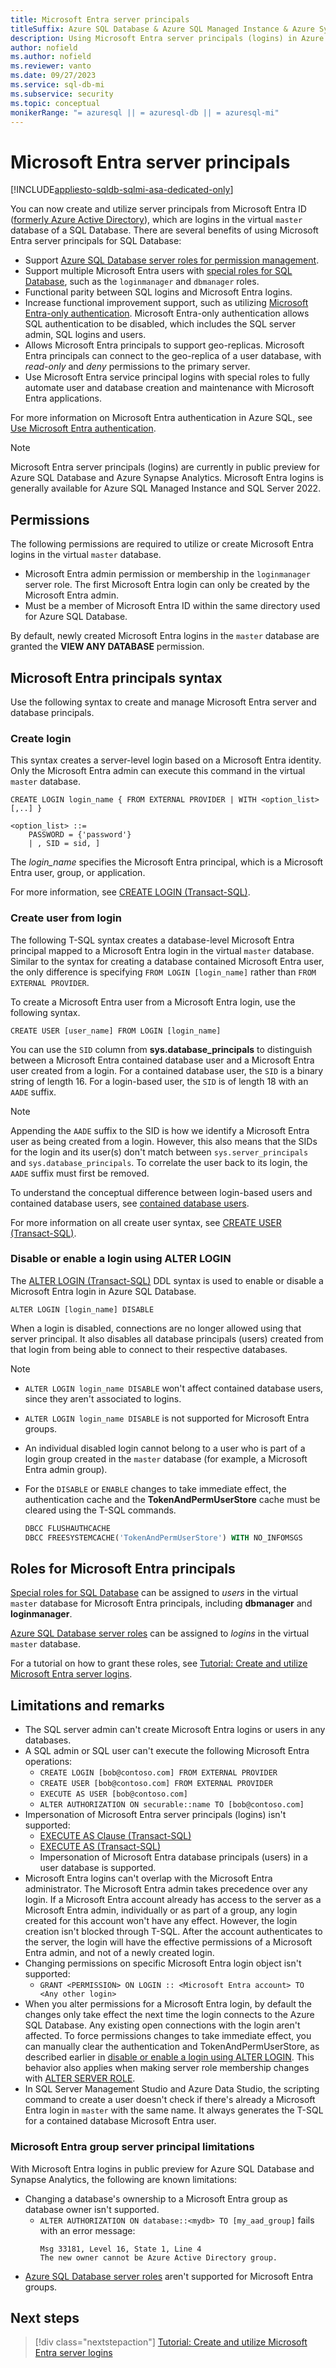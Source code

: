 ```yaml
---
title: Microsoft Entra server principals
titleSuffix: Azure SQL Database & Azure SQL Managed Instance & Azure Synapse Analytics
description: Using Microsoft Entra server principals (logins) in Azure SQL
author: nofield
ms.author: nofield
ms.reviewer: vanto
ms.date: 09/27/2023
ms.service: sql-db-mi
ms.subservice: security
ms.topic: conceptual
monikerRange: "= azuresql || = azuresql-db || = azuresql-mi"
---
```


# Microsoft Entra server principals

[!INCLUDE[appliesto-sqldb-sqlmi-asa-dedicated-only](../includes/appliesto-sqldb-sqlmi-asa-dedicated-only.md)]


You can now create and utilize server principals from Microsoft Entra ID ([formerly Azure Active Directory](/azure/active-directory/fundamentals/new-name)), which are logins in the virtual `master` database of a SQL Database. There are several benefits of using Microsoft Entra server principals for SQL Database:

- Support [Azure SQL Database server roles for permission management](security-server-roles.md).
- Support multiple Microsoft Entra users with [special roles for SQL Database](/sql/relational-databases/security/authentication-access/database-level-roles#special-roles-for--and-azure-synapse), such as the `loginmanager` and `dbmanager` roles.
- Functional parity between SQL logins and Microsoft Entra logins.
- Increase functional improvement support, such as utilizing [Microsoft Entra-only authentication](authentication-azure-ad-only-authentication.md). Microsoft Entra-only authentication allows SQL authentication to be disabled, which includes the SQL server admin, SQL logins and users.
- Allows Microsoft Entra principals to support geo-replicas. Microsoft Entra principals can connect to the geo-replica of a user database, with *read-only* and *deny* permissions to the primary server.
- Use Microsoft Entra service principal logins with special roles to fully automate user and database creation and maintenance with Microsoft Entra applications.

For more information on Microsoft Entra authentication in Azure SQL, see [Use Microsoft Entra authentication](authentication-aad-overview.md).

> [!NOTE]
> Microsoft Entra server principals (logins) are currently in public preview for Azure SQL Database and Azure Synapse Analytics. Microsoft Entra logins is generally available for Azure SQL Managed Instance and SQL Server 2022.

## Permissions

The following permissions are required to utilize or create Microsoft Entra logins in the virtual `master` database.

- Microsoft Entra admin permission or membership in the `loginmanager` server role. The first Microsoft Entra login can only be created by the Microsoft Entra admin.
- Must be a member of Microsoft Entra ID within the same directory used for Azure SQL Database.

By default, newly created Microsoft Entra logins in the `master` database are granted the **VIEW ANY DATABASE** permission. 

<a name='azure-ad-logins-syntax'></a>

## Microsoft Entra principals syntax

Use the following syntax to create and manage Microsoft Entra server and database principals.

### Create login

This syntax creates a server-level login based on a Microsoft Entra identity. Only the Microsoft Entra admin can execute this command in the virtual `master` database.

```syntaxsql
CREATE LOGIN login_name { FROM EXTERNAL PROVIDER | WITH <option_list> [,..] }  

<option_list> ::=      
    PASSWORD = {'password'}   
    | , SID = sid, ] 
```

The *login_name* specifies the Microsoft Entra principal, which is a Microsoft Entra user, group, or application.

For more information, see [CREATE LOGIN (Transact-SQL)](/sql/t-sql/statements/create-login-transact-sql?view=azuresqldb-current&preserve-view=true).

### Create user from login

The following T-SQL syntax creates a database-level Microsoft Entra principal mapped to a Microsoft Entra login in the virtual `master` database.
Similar to the syntax for creating a database contained Microsoft Entra user, the only difference is specifying `FROM LOGIN [login_name]` rather than `FROM EXTERNAL PROVIDER`.

To create a Microsoft Entra user from a Microsoft Entra login, use the following syntax. 

```syntaxsql
CREATE USER [user_name] FROM LOGIN [login_name]
```

You can use the `SID` column from **sys.database_principals** to distinguish between a Microsoft Entra contained database user and a Microsoft Entra user created from a login. For a contained database user, the `SID` is a binary string of length 16. For a login-based user, the `SID` is of length 18 with an `AADE` suffix.

> [!NOTE]
> Appending the `AADE` suffix to the SID is how we identify a Microsoft Entra user as being created from a login. However, this also means that the SIDs for the login and its user(s) don't match between `sys.server_principals` and `sys.database_principals`. To correlate the user back to its login, the `AADE` suffix must first be removed.

To understand the conceptual difference between login-based users and contained database users, see [contained database users](/sql/relational-databases/security/contained-database-users-making-your-database-portable).

For more information on all create user syntax, see [CREATE USER (Transact-SQL)](/sql/t-sql/statements/create-user-transact-sql).

### Disable or enable a login using ALTER LOGIN

The [ALTER LOGIN (Transact-SQL)](/sql/t-sql/statements/alter-login-transact-sql?view=azuresqldb-current&preserve-view=true) DDL syntax is used to enable or disable a Microsoft Entra login in Azure SQL Database.

```syntaxsql
ALTER LOGIN [login_name] DISABLE 
```

When a login is disabled, connections are no longer allowed using that server principal. It also disables all database principals (users) created from that login from being able to connect to their respective databases.

> [!NOTE]
> - `ALTER LOGIN login_name DISABLE` won't affect contained database users, since they aren't associated to logins.
> - `ALTER LOGIN login_name DISABLE` is not supported for Microsoft Entra groups.
> - An individual disabled login cannot belong to a user who is part of a login group created in the `master` database (for example, a Microsoft Entra admin group). 
> - For the `DISABLE` or `ENABLE` changes to take immediate effect, the authentication cache and the **TokenAndPermUserStore** cache must be cleared using the T-SQL commands.
>
>   ```sql
>   DBCC FLUSHAUTHCACHE
>   DBCC FREESYSTEMCACHE('TokenAndPermUserStore') WITH NO_INFOMSGS 
>   ```

<a name='roles-for-azure-ad-principals'></a>

## Roles for Microsoft Entra principals

[Special roles for SQL Database](/sql/relational-databases/security/authentication-access/database-level-roles#special-roles-for--and-azure-synapse) can be assigned to *users* in the virtual `master` database for Microsoft Entra principals, including **dbmanager** and **loginmanager**. 

[Azure SQL Database server roles](security-server-roles.md) can be assigned to *logins* in the virtual `master` database.

For a tutorial on how to grant these roles, see [Tutorial: Create and utilize Microsoft Entra server logins](authentication-azure-ad-logins-tutorial.md).

## Limitations and remarks

- The SQL server admin can't create Microsoft Entra logins or users in any databases.
- A SQL admin or SQL user can't execute the following Microsoft Entra operations: 
  - `CREATE LOGIN [bob@contoso.com] FROM EXTERNAL PROVIDER` 
  - `CREATE USER [bob@contoso.com] FROM EXTERNAL PROVIDER` 
  - `EXECUTE AS USER [bob@contoso.com]`
  - `ALTER AUTHORIZATION ON securable::name TO [bob@contoso.com]`
- Impersonation of Microsoft Entra server principals (logins) isn't supported: 
  - [EXECUTE AS Clause (Transact-SQL)](/sql/t-sql/statements/execute-as-clause-transact-sql)
  - [EXECUTE AS (Transact-SQL)](/sql/t-sql/statements/execute-as-transact-sql)
  - Impersonation of Microsoft Entra database principals (users) in a user database is supported.
- Microsoft Entra logins can't overlap with the Microsoft Entra administrator. The Microsoft Entra admin takes precedence over any login. If a Microsoft Entra account already has access to the server as a Microsoft Entra admin, individually or as part of a group, any login created for this account won't have any effect. However, the login creation isn't blocked through T-SQL. After the account authenticates to the server, the login will have the effective permissions of a Microsoft Entra admin, and not of a newly created login.
- Changing permissions on specific Microsoft Entra login object isn't supported:
  - `GRANT <PERMISSION> ON LOGIN :: <Microsoft Entra account> TO <Any other login> `
- When you alter permissions for a Microsoft Entra login, by default the changes only take effect the next time the login connects to the Azure SQL Database. Any existing open connections with the login aren't affected. To force permissions changes to take immediate effect, you can manually clear the authentication and TokenAndPermUserStore, as described earlier in [disable or enable a login using ALTER LOGIN](#disable-or-enable-a-login-using-alter-login). This behavior also applies when making server role membership changes with [ALTER SERVER ROLE](/sql/t-sql/statements/alter-server-role-transact-sql).
- In SQL Server Management Studio and Azure Data Studio, the scripting command to create a user doesn't check if there's already a Microsoft Entra login in `master` with the same name. It always generates the T-SQL for a contained database Microsoft Entra user.

### Microsoft Entra group server principal limitations

With Microsoft Entra logins in public preview for Azure SQL Database and Synapse Analytics, the following are known limitations: 

- Changing a database's ownership to a Microsoft Entra group as database owner isn't supported.
  - `ALTER AUTHORIZATION ON database::<mydb> TO [my_aad_group]` fails with an error message:
    ```output
    Msg 33181, Level 16, State 1, Line 4
    The new owner cannot be Azure Active Directory group.
    ```
- [Azure SQL Database server roles](security-server-roles.md) aren't supported for Microsoft Entra groups.

## Next steps

> [!div class="nextstepaction"]
> [Tutorial: Create and utilize Microsoft Entra server logins](authentication-azure-ad-logins-tutorial.md)
